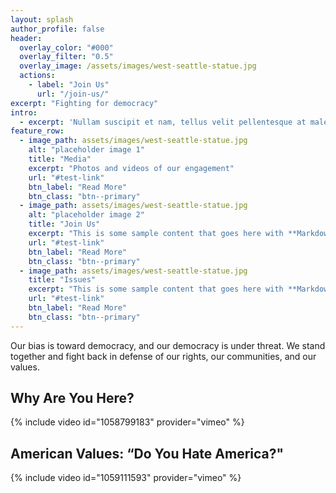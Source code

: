 ```yaml
---
layout: splash 
author_profile: false 
header:
  overlay_color: "#000"
  overlay_filter: "0.5"
  overlay_image: /assets/images/west-seattle-statue.jpg
  actions:
    - label: "Join Us"
      url: "/join-us/"
excerpt: "Fighting for democracy"
intro: 
  - excerpt: 'Nullam suscipit et nam, tellus velit pellentesque at malesuada, enim eaque. Quis nulla, netus tempor in diam gravida tincidunt, *proin faucibus* voluptate felis id sollicitudin.'
feature_row:
  - image_path: assets/images/west-seattle-statue.jpg
    alt: "placeholder image 1"
    title: "Media"
    excerpt: "Photos and videos of our engagement"
    url: "#test-link"
    btn_label: "Read More"
    btn_class: "btn--primary"
  - image_path: assets/images/west-seattle-statue.jpg
    alt: "placeholder image 2"
    title: "Join Us"
    excerpt: "This is some sample content that goes here with **Markdown** formatting."
    url: "#test-link"
    btn_label: "Read More"
    btn_class: "btn--primary"
  - image_path: assets/images/west-seattle-statue.jpg
    title: "Issues"
    excerpt: "This is some sample content that goes here with **Markdown** formatting."
    url: "#test-link"
    btn_label: "Read More"
    btn_class: "btn--primary"
---
```


Our bias is toward democracy, and our democracy is under threat. We stand together and fight back in defense of our rights, our communities, and our values.

## Why Are You Here?

{% include video id="1058799183" provider="vimeo" %}

## American Values: “Do You Hate America?"

{% include video id="1059111593" provider="vimeo" %}

